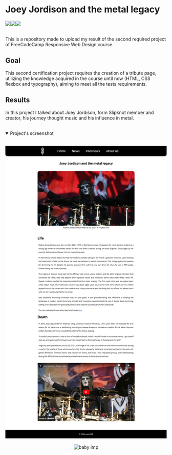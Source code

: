 # Joey Jordison and the metal legacy

<img src="https://img.shields.io/badge/freecodecamp-27273D?style=for-the-badge&logo=freecodecamp&logoColor=white" align="left">
<img src="https://img.shields.io/badge/HTML5-E34F26?style=for-the-badge&logo=html5&logoColor=white" align="left"> 
<img src="https://img.shields.io/badge/CSS3-1572B6?style=for-the-badge&logo=css3&logoColor=white" align="left">

<br>
<br>

This is a repository made to upload my result of the second required project of FreeCodeCamp Responsive Web Design course.


## Goal

This second certification project requires the creation of a tribute page, utilizing the knowledge acquired in the course until now (HTML, CSS flexbox and typography), aiming to meet all the tests requirements.

## Results
In this project I talked about Joey Jordison, form Slipknot member and creator, his journey thought music and his influence in metal.

<br>

<details open>
<summary align="left">Project's screenshot</summary>
<br>

  ![Project's screenshot](images/projects-screenshot.png)

</details>

<div align="center">
 <img align="center" src="https://static.wikia.nocookie.net/terraria_gamepedia/images/9/95/Baby_Imp_%28flying%29.gif/revision/latest?cb=20211224155014&format=original" alt="baby imp" width="30" height="auto">
</div>
